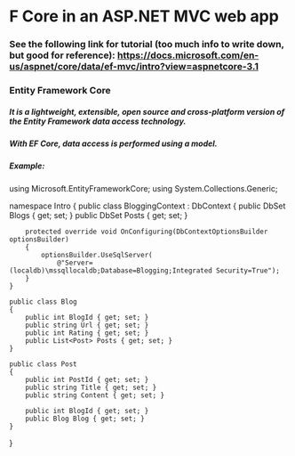 # F Core in an ASP.NET MVC web app

### See the following link for tutorial (too much info to write down, but good for reference): https://docs.microsoft.com/en-us/aspnet/core/data/ef-mvc/intro?view=aspnetcore-3.1

### Entity Framework Core

##### It is a lightweight, extensible, open source and cross-platform version of the Entity Framework data access technology.
##### With EF Core, data access is performed using a model.
##### Example:
using Microsoft.EntityFrameworkCore;
using System.Collections.Generic;

namespace Intro
{
    public class BloggingContext : DbContext
    {
        public DbSet<Blog> Blogs { get; set; }
        public DbSet<Post> Posts { get; set; }

        protected override void OnConfiguring(DbContextOptionsBuilder optionsBuilder)
        {
            optionsBuilder.UseSqlServer(
                @"Server=(localdb)\mssqllocaldb;Database=Blogging;Integrated Security=True");
        }
    }

    public class Blog
    {
        public int BlogId { get; set; }
        public string Url { get; set; }
        public int Rating { get; set; }
        public List<Post> Posts { get; set; }
    }

    public class Post
    {
        public int PostId { get; set; }
        public string Title { get; set; }
        public string Content { get; set; }

        public int BlogId { get; set; }
        public Blog Blog { get; set; }
    }
}
##### 
